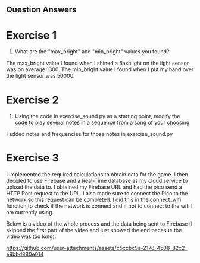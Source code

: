 ## Question Answers

# Exercise 1
1. What are the "max_bright" and "min_bright" values you found?

The max_bright value I found when I shined a flashlight on the light sensor was on average 1300.
The min_bright value I found when I put my hand over the light sensor was 50000. 

# Exercise 2

1. Using the code in exercise_sound.py as a starting point, modify the code to play several notes in a sequence from a song of your choosing.

I added notes and frequencies for those notes in exercise_sound.py

# Exercise 3
I implemented the required calculations to obtain data for the game. I then decided to use Firebase and a Real-Time database as my cloud service to upload the data to. I obtained my Firebase URL and had the pico send a HTTP Post request to the URL. I also made sure to connect the Pico to the network so this request can be completed. I did this in the connect_wifi function to check if the network is connect and if not to connect to the wifi I am currently using. 

Below is a video of the whole process and the data being sent to Firebase (I skipped the first part of the video and just showed the end becasue the video was too long):

https://github.com/user-attachments/assets/c5ccbc9a-2178-4508-82c2-e9bbd880e014




